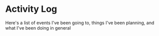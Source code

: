 # Activity Log

Here's a list of events I've been going to, things I've been planning, and what I've been doing in general